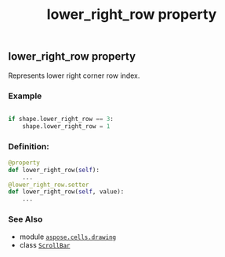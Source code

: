 ﻿---
title: lower_right_row property
second_title: Aspose.Cells for Python via .NET API References
description: 
type: docs
weight: 800
url: /aspose.cells.drawing/scrollbar/lower_right_row/
is_root: false
---

## lower_right_row property


Represents lower right corner row index.

### Example 


```python

if shape.lower_right_row == 3:
    shape.lower_right_row = 1

```
### Definition:
```python
@property
def lower_right_row(self):
    ...
@lower_right_row.setter
def lower_right_row(self, value):
    ...
```

### See Also
* module [`aspose.cells.drawing`](../../)
* class [`ScrollBar`](/cells/python-net/aspose.cells.drawing/scrollbar)
